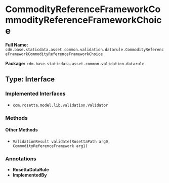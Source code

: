 # CommodityReferenceFrameworkCommodityReferenceFrameworkChoice

**Full Name:** `cdm.base.staticdata.asset.common.validation.datarule.CommodityReferenceFrameworkCommodityReferenceFrameworkChoice`

**Package:** `cdm.base.staticdata.asset.common.validation.datarule`

## Type: Interface

### Implemented Interfaces

- `com.rosetta.model.lib.validation.Validator`

### Methods

#### Other Methods

- `ValidationResult validate(RosettaPath arg0, CommodityReferenceFramework arg1)`

### Annotations

- **RosettaDataRule**
- **ImplementedBy**

